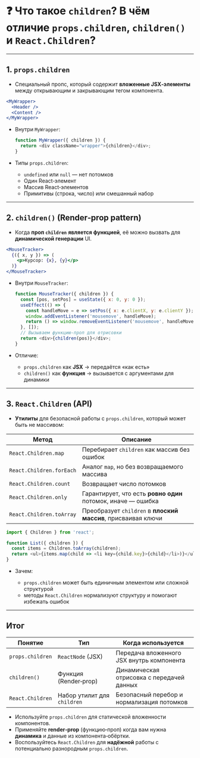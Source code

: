 # ❓ Что такое `children`? В чём отличие `props.children`, `children()` и `React.Children`?

---

## 1. `props.children`

- Специальный пропс, который содержит **вложенные JSX‑элементы** между открывающим и закрывающим тегом компонента.

```jsx
<MyWrapper>
  <Header />
  <Content />
</MyWrapper>
```

- Внутри `MyWrapper`:

  ```js
  function MyWrapper({ children }) {
    return <div className="wrapper">{children}</div>;
  }
  ```

* Типы `props.children`:

  - `undefined` или `null` — нет потомков
  - Один React‑элемент
  - Массив React‑элементов
  - Примитивы (строка, число) или смешанный набор

---

## 2. `children()` (Render‑prop pattern)

- Когда **проп `children`** **является функцией**, её можно вызвать для **динамической генерации** UI.

```jsx
<MouseTracker>
  {({ x, y }) => (
    <p>Курсор: {x}, {y}</p>
  )}
</MouseTracker>
```

- Внутри `MouseTracker`:

  ```js
  function MouseTracker({ children }) {
    const [pos, setPos] = useState({ x: 0, y: 0 });
    useEffect(() => {
      const handleMove = e => setPos({ x: e.clientX, y: e.clientY });
      window.addEventListener('mousemove', handleMove);
      return () => window.removeEventListener('mousemove', handleMove);
    }, []);
    // Вызываем функцию‑проп для отрисовки
    return <div>{children(pos)}</div>;
  }
  ```

* Отличие:

  - `props.children` как **JSX** → передаётся «как есть»
  - `children()` как **функция** → вызывается с аргументами для динамики

---

## 3. `React.Children` (API)

- **Утилиты** для безопасной работы с `props.children`, который может быть не массивом:

| Метод                    | Описание                                                      |
| ------------------------ | ------------------------------------------------------------- |
| `React.Children.map`     | Перебирает `children` как массив без ошибок                   |
| `React.Children.forEach` | Аналог `map`, но без возвращаемого массива                    |
| `React.Children.count`   | Возвращает число потомков                                     |
| `React.Children.only`    | Гарантирует, что есть **ровно один** потомок, иначе — ошибка  |
| `React.Children.toArray` | Преобразует `children` в **плоский массив**, присваивая ключи |

```js
import { Children } from 'react';

function List({ children }) {
  const items = Children.toArray(children);
  return <ul>{items.map(child => <li key={child.key}>{child}</li>)}</ul>;
}
```

- Зачем:

  - `props.children` может быть единичным элементом или сложной структурой
  - методы `React.Children` нормализуют структуру и помогают избежать ошибок

---

## Итог

| Понятие          | Тип                         | Когда используется                         |
| ---------------- | --------------------------- | ------------------------------------------ |
| `props.children` | `ReactNode` (JSX)           | Передача вложенного JSX внутрь компонента  |
| `children()`     | Функция (Render‑prop)       | Динамическая отрисовка с передачей данных  |
| `React.Children` | Набор утилит для `children` | Безопасный перебор и нормализация потомков |

- Используйте `props.children` для статической вложенности компонентов.
- Применяйте **render‑prop** (функцию‑проп) когда вам нужна **динамика** и данные из компонента‑обёртки.
- Воспользуйтесь `React.Children` для **надёжной** работы с потенциально разнородным `props.children`.
